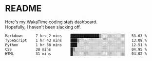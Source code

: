 # README

Here's my WakaTime coding stats dashboard.  
Hopefully, I haven't been slacking off.

<!--START_SECTION:waka-->

```txt
Markdown      7 hrs 2 mins    █████████████▒░░░░░░░░░░░   53.63 %
TypeScript    1 hr 43 mins    ███▒░░░░░░░░░░░░░░░░░░░░░   13.08 %
Python        1 hr 38 mins    ███░░░░░░░░░░░░░░░░░░░░░░   12.51 %
CSS           38 mins         █▒░░░░░░░░░░░░░░░░░░░░░░░   04.95 %
HTML          31 mins         █░░░░░░░░░░░░░░░░░░░░░░░░   04.02 %
```

<!--END_SECTION:waka-->